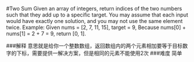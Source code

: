 #Two Sum
Given an array of integers, return indices of the two numbers such that they add up to a specific target.
You may assume that each input would have exactly one solution, and you may not use the same element twice.
Example:
Given nums = [2, 7, 11, 15], target = 9,
Because nums[0] + nums[1] = 2 + 7 = 9,
return [0, 1].

###解释
意思就是给你一个整数数组，返回数组内的两个元素相加要等于目标数字的下标，需要提供一解决方案，但是相同的元素不能使用2次
###难度
简单